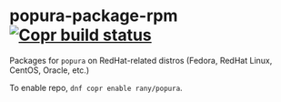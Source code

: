 # popura-package-rpm [![Copr build status](https://copr.fedorainfracloud.org/coprs/rany/popura/package/popura/status_image/last_build.png)](https://copr.fedorainfracloud.org/coprs/rany/popura/package/popura/)

Packages for `popura` on RedHat-related distros (Fedora, RedHat Linux, CentOS, Oracle, etc.)

To enable repo, `dnf copr enable rany/popura`.
